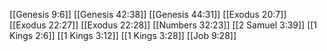 [[Genesis 9:6]]
[[Genesis 42:38]]
[[Genesis 44:31]]
[[Exodus 20:7]]
[[Exodus 22:27]]
[[Exodus 22:28]]
[[Numbers 32:23]]
[[2 Samuel 3:39]]
[[1 Kings 2:6]]
[[1 Kings 3:12]]
[[1 Kings 3:28]]
[[Job 9:28]]
